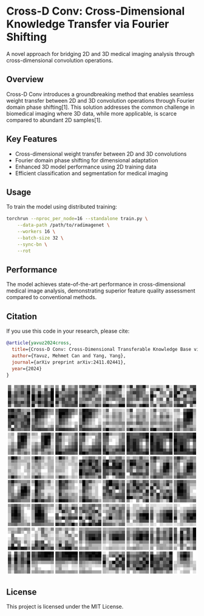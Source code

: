 # Cross-D Conv: Cross-Dimensional Knowledge Transfer via Fourier Shifting

A novel approach for bridging 2D and 3D medical imaging analysis through cross-dimensional convolution operations.

## Overview

Cross-D Conv introduces a groundbreaking method that enables seamless weight transfer between 2D and 3D convolution operations through Fourier domain phase shifting[1]. This solution addresses the common challenge in biomedical imaging where 3D data, while more applicable, is scarce compared to abundant 2D samples[1].

## Key Features

- Cross-dimensional weight transfer between 2D and 3D convolutions
- Fourier domain phase shifting for dimensional adaptation
- Enhanced 3D model performance using 2D training data
- Efficient classification and segmentation for medical imaging

## Usage

To train the model using distributed training:

```bash
torchrun --nproc_per_node=16 --standalone train.py \
    --data-path /path/to/radimagenet \
    --workers 16 \
    --batch-size 32 \
    --sync-bn \
    --rot
```

## Performance

The model achieves state-of-the-art performance in cross-dimensional medical image analysis, demonstrating superior feature quality assessment compared to conventional methods.

## Citation

If you use this code in your research, please cite:

```bibtex
@article{yavuz2024cross,
  title={Cross-D Conv: Cross-Dimensional Transferable Knowledge Base via Fourier Shifting Operation},
  author={Yavuz, Mehmet Can and Yang, Yang},
  journal={arXiv preprint arXiv:2411.02441},
  year={2024}
}
```

![Dynamic Filters](dyn_filters.gif)

## License

This project is licensed under the MIT License.
